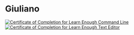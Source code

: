 # Giuliano

<a href="https://www.learnenough.com/certificates/G_Grasso"><img src="https://www.learnenough.com/certificates/G_Grasso/command-line-tutorial.svg" alt="Certificate of Completion for Learn Enough Command Line"></a><a href="https://www.learnenough.com/certificates/G_Grasso"><img src="https://www.learnenough.com/certificates/G_Grasso/text-editor-tutorial.svg" alt="Certificate of Completion for Learn Enough Text Editor"></a>
